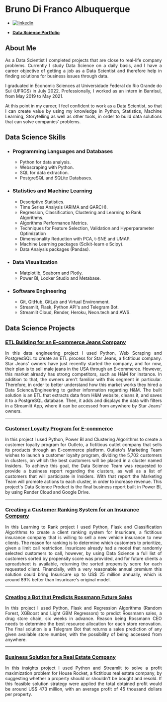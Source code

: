 # Bruno Di Franco Albuquerque

- [![linkedin](https://img.shields.io/badge/linkedin-0A66C2?style=for-the-badge&logo=linkedin&logoColor=white)](https://www.linkedin.com/in/BrunoDiFrancoAlbuquerque/)

- [**Data Science Portfolio**](https://brunodifranco.github.io/data-science-portfolio/)

## About Me
<p align="justify"> As a Data Scientist I completed projects that are close to real-life company problems. Currently I study Data Science on a daily basis, and I have a career objective of getting a job as a Data Scientist and therefore help in finding solutions for business issues through data. </p>

<p align="justify"> I graduated in Economic Sciences at Universidade Federal do Rio Grande do Sul (UFRGS) in July 2022. Professionally, I worked as an intern in Banrisul, from May 2019 to May 2021. </p>

<p align="justify"> At this point in my career, I feel confident to work as a Data Scientist, so that I can create value by using my knowledge in Python, Statistics, Machine Learning, Storytelling as well as other tools, in order to build data solutions that can solve companies' problems. </p>

## Data Science Skills

 - ### Programming Languages and Databases
    - Python for data analysis.
    - Webscraping with Python.
    - SQL for data extraction.
    - PostgreSQL and SQLite Databases.
  
 - ### Statistics and Machine Learning
    - Descriptive Statistics.
    - Time Series Analysis (ARIMA and GARCH).
    - Regression, Classification, Clustering and Learning to Rank Algorithms.
    - Algorithms Performance Metrics.
    - Techniques for Feature Selection, Validation and Hyperparameter Optimization
    - Dimensionality Reduction with PCA, t-SNE and UMAP.
    - Machine Learning packages (Scikit-learn e Scipy).
    - Data Analysis packages (Pandas).

 - ### Data Visualization
    - Matplotlib, Seaborn and Plotly.
    - Power BI, Looker Studio and Metabase.
    
 - ### Software Engineering
    - Git, GitHub, GitLab and Virtual Environment.
    - Streamlit, Flask, Python API's and Telegram Bot.
    - Streamlit Cloud, Render, Heroku, Neon.tech and AWS.

## Data Science Projects
### [**ETL Building for an E-commerce Jeans Company**](https://github.com/brunodifranco/project-star-jeans-data-engineering)
<p align="justify"> In this data engineering project I used Python, Web Scraping and PostgresSQL to create an ETL process for Star Jeans, a fictitious company. Star Jeans' owners have just recently started the company, and for now, their plan is to sell male jeans in the USA through an E-commerce. However, this market already has strong competitors, such as H&M for instance. In addition to that, the owners aren't familiar with this segment in particular. Therefore, in order to better understand how this market works they hired a Data Science/Engineering to gather information regarding H&M. The built solution is an ETL that extracts data from H&M website, cleans it, and saves it to a PostgreSQL database. Then, it adds and displays the data with filters in a Streamlit App, where it can be accessed from anywhere by Star Jeans' owners. </p>

---
### [**Customer Loyalty Program for E-commerce**](https://github.com/brunodifranco/project-outleto-clustering)
<p align="justify"> In this project I used Python, Power BI and Clustering Algorithms to create a customer loyalty program for Outleto, a fictitious outlet company that sells its products through an E-commerce platform. Outleto's Marketing Team wishes to launch a customer loyalty program, dividing the 5,702 customers in clusters, on which the best customers will be placed in a cluster named Insiders. To achieve this goal, the Data Science Team was requested to provide a business report regarding the clusters, as well as a list of customers that will participate in Insiders. With that report the Marketing Team will promote actions to each cluster, in order to increase revenue. This project's Data Science Product is the final business report built in Power BI, by using Render Cloud and Google Drive. </p>

---
### [**Creating a Customer Ranking System for an Insurance Company**](https://github.com/brunodifranco/project-insuricare-ranking)
<p align="justify"> In this Learning to Rank project I used Python, Flask and Classification Algorithms to create a client ranking system for Insuricare, a fictitious insurance company that is willing to sell a new vehicle insurance to new clients. The reason for ranking is to determine which customers to prioritize, given a limit call restriction. Insuricare already had a model that randomly selected customers to call, however, by using Data Science a full list of customers sorted by propensity score was provided, and for future clients a spreadsheet is available, returning the sorted propensity score for each requested client. Financially, with a very reasonable annual premium this solution could bring Insuricare up to US$ 25 million annually, which is around 89% better than Insuricare's original model. </p>

---
### [**Creating a Bot that Predicts Rossmann Future Sales**](https://github.com/brunodifranco/project-rossmann-sales)
<p align="justify"> In this project I used Python, Flask and Regression Algorithms (Random Forest, XGBoost and Light GBM Regressors) to predict Rossmann sales, a drug store chain, six weeks in advance. Reason being Rossmann CEO needs to determine the best resource allocation for each store renovation. The final solution is a Telegram Bot that returns a sales prediction of any given available store number, with the possibility of being accessed from anywhere. </p>

---
### [**Business Solution for a Real Estate Company**](https://github.com/brunodifranco/project-house-rocket-insights)
<p align="justify"> In this insights project I used Python and Streamlit to solve a profit maximization problem for House Rocket, a fictitious real estate company, by suggesting whether a property should or shouldn't be bought and resold. If this feasible solution strategy were applied the total obtained profit would be around US$ 473 million, with an average profit of 45 thousand dollars per property. </p>
